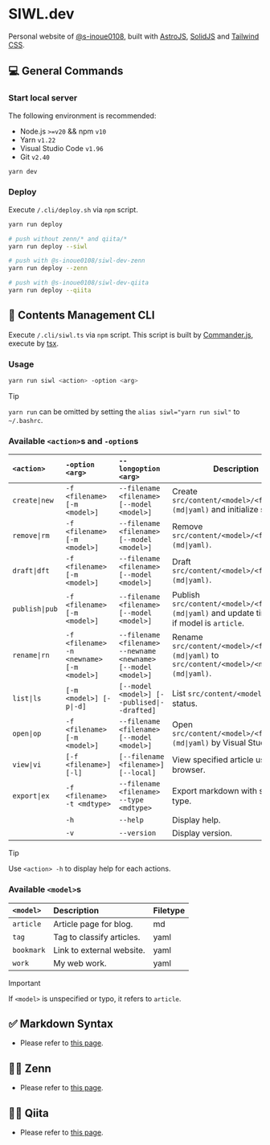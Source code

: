 # SIWL.dev

Personal website of [@s-inoue0108](https://github.com/s-inoue0108), built with [AstroJS](https://astro.build/), [SolidJS](https://solidjs.com) and [Tailwind CSS](https://tailwindcss.com).

## 💻 General Commands

### Start local server

The following environment is recommended:

- Node.js `>=v20` && npm `v10`
- Yarn `v1.22`
- Visual Studio Code `v1.96`
- Git `v2.40`

```bash
yarn dev
```

### Deploy

Execute `/.cli/deploy.sh` via `npm` script.

```bash
yarn run deploy

# push without zenn/* and qiita/*
yarn run deploy --siwl

# push with @s-inoue0108/siwl-dev-zenn
yarn run deploy --zenn

# push with @s-inoue0108/siwl-dev-qiita
yarn run deploy --qiita
```

## 📂 Contents Management CLI

Execute `/.cli/siwl.ts` via `npm` script. This script is built by [Commander.js](https://github.com/tj/commander.js), execute by [tsx](https://github.com/privatenumber/tsx).

### Usage

```bash
yarn run siwl <action> -option <arg>
```

> [!TIP]
> `yarn run` can be omitted by setting the `alias siwl="yarn run siwl"` to `~/.bashrc`.

### Available `<action>`s and `-option`s

| `<action>`     | `-option <arg>`                           | `--longoption <arg>`                                          | Description                                                                                       |
| :------------- | :---------------------------------------- | :------------------------------------------------------------ | ------------------------------------------------------------------------------------------------- |
| `create\|new`  | `-f <filename> [-m <model>]`              | `--filename <filename> [--model <model>]`                     | Create `src/content/<model>/<filename>.(md\|yaml)` and initialize schema.                         |
| `remove\|rm`   | `-f <filename> [-m <model>]`              | `--filename <filename> [--model <model>]`                     | Remove `src/content/<model>/<filename>.(md\|yaml)`.                                               |
| `draft\|dft`   | `-f <filename> [-m <model>]`              | `--filename <filename> [--model <model>]`                     | Draft `src/content/<model>/<filename>.(md\|yaml)`.                                                |
| `publish\|pub` | `-f <filename> [-m <model>]`              | `--filename <filename> [--model <model>]`                     | Publish `src/content/<model>/<filename>.(md\|yaml)` and update timestamp if model is `article`.   |
| `rename\|rn`   | `-f <filename> -n <newname> [-m <model>]` | `--filename <filename> --newname <newname> [--model <model>]` | Rename `src/content/<model>/<filename>.(md\|yaml)` to `src/content/<model>/<newname>.(md\|yaml)`. |
| `list\|ls`     | `[-m <model>] [-p\|-d]`                   | `[--model <model>] [--publised\|--drafted]`                   | List `src/content/<model>/` with status.                                                          |
| `open\|op`     | `-f <filename> [-m <model>]`              | `--filename <filename> [--model <model>]`                     | Open `src/content/<model>/<filename>.(md\|yaml)` by Visual Studio Code.                           |
| `view\|vi`     | `[-f <filename>] [-l]`                    | `[--filename <filename>] [--local]`                           | View specified article using browser.                                                             |
| `export\|ex`   | `-f <filename> -t <mdtype>`               | `--filename <filename> --type <mdtype>`                       | Export markdown with specified type.                                                              |
|                | `-h`                                      | `--help`                                                      | Display help.                                                                                     |
|                | `-v`                                      | `--version`                                                   | Display version.                                                                                  |

> [!TIP]
> Use `<action> -h` to display help for each actions.

### Available `<model>`s

| `<model>`  | Description               | Filetype |
| :--------- | :------------------------ | :------- |
| `article`  | Article page for blog.    | md       |
| `tag`      | Tag to classify articles. | yaml     |
| `bookmark` | Link to external website. | yaml     |
| `work`     | My web work.              | yaml     |

> [!IMPORTANT]
> If `<model>` is unspecified or typo, it refers to `article`.

## ✅ Markdown Syntax

- Please refer to [this page](https://siwl.dev/blog/articles/markdown-syntax-guide).

## 🧑‍💻 Zenn

- Please refer to [this page](https://github.com/s-inoue0108/siwl-dev-zenn).

## 🧑‍💻 Qiita

- Please refer to [this page](https://github.com/s-inoue0108/siwl-dev-qiita).